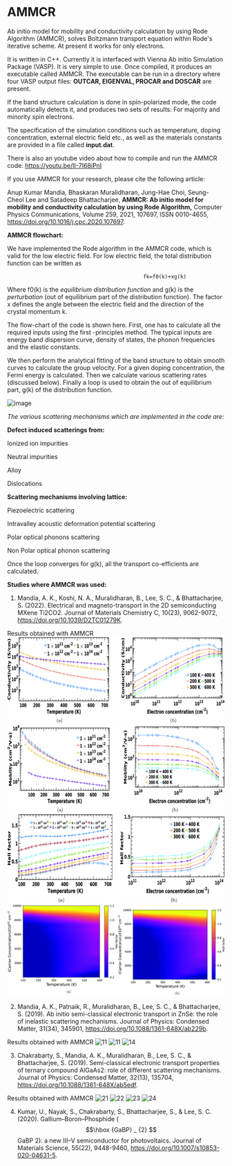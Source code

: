 # AMMCR
Ab initio model for mobility and conductivity calculation by using Rode Algorithm (AMMCR), solves Boltzmann transport equation within Rode's iterative scheme.
At present it works for only electrons.

It is written in C++. Currently it is interfaced with Vienna Ab initio Simulation Package (VASP). It is very simple to use. Once compiled, it produces an executable called AMMCR. The executable can be run in a directory where four VASP output files: **OUTCAR, EIGENVAL, PROCAR and DOSCAR** are present. 

If the band structure calculation is done in spin-polarized mode, the code automatically detects it, and produces two sets of results: For majority and 
minority spin electrons.


The specification of the simulation conditions such as temperature, doping concentration, external electric field etc., as well as the materials constants are provided in a file called **input.dat**. 

There is also an youtube video about how to compile and run the AMMCR code:
https://youtu.be/II-7I68iPnI

If you use AMMCR for your research, please cite the following article:

Anup Kumar Mandia, Bhaskaran Muralidharan, Jung-Hae Choi, Seung-Cheol Lee and Satadeep Bhattacharjee,
**AMMCR: Ab initio model for mobility and conductivity calculation by using Rode Algorithm,**
Computer Physics Communications,
Volume 259,
2021,
107697,
ISSN 0010-4655,
https://doi.org/10.1016/j.cpc.2020.107697.

**AMMCR flowchart:**

We have implemented the Rode algorithm in the AMMCR code, which is valid for the low electric field.
For low electric field, the total distribution function can be written as
                                         
                                                fk=f0(k)+xg(k)

Where f0(k) is the _equilibrium distribution function_ and g(k) is the _perturbation_ (out of equilibrium part of the distribution function).  The factor x defines the angle between the electric field and the direction of the crystal momentum k.

The flow-chart of the code is shown here. First, one has to calculate all the required inputs using the first -principles method. The typical inputs are energy band dispersion curve, density of states, the phonon frequencies and the elastic constants.

We then perform the analytical fitting of the band structure to obtain smooth curves to calculate the group velocity. For a given doping concentration, the Fermi energy is calculated. Then we calculate various scattering rates (discussed below). Finally a loop is used to obtain the out of equilibrium part, g(k) of the distribution function.

![image](https://user-images.githubusercontent.com/68414451/126433576-e6e68c38-5f22-4769-b3a1-37280aef6dfd.png)

_The various scattering mechanisms which are implemented in the code are:_

**Defect induced scatterings from:**

Ionized ion impurities

Neutral impurities

Alloy 

Dislocations

**Scattering mechanisms involving lattice:**

Piezoelectric scattering

Intravalley acoustic deformation potential scattering

Polar optical phonons scattering

Non Polar optical phonon scattering
 
Once the loop converges for g(k), all the transport co-efficients are calculated.

**Studies where AMMCR was used:**
1. Mandia, A. K., Koshi, N. A., Muralidharan, B., Lee, S. C., & Bhattacharjee, S. (2022). 
Electrical and magneto-transport in the 2D semiconducting MXene Ti2CO2. Journal of Materials Chemistry C, 10(23), 9062-9072, https://doi.org/10.1039/D2TC01279K.

Results obtained with AMMCR
![01](https://github.com/anup12352/AMMCR/blob/main/figures/conductivity.gif)
![02](https://github.com/anup12352/AMMCR/blob/main/figures/mobility.gif)
![03](https://github.com/anup12352/AMMCR/blob/main/figures/hall_factor.gif)
![04](https://github.com/anup12352/AMMCR/blob/main/figures/hall_factor_3D_new.jpg)

2. Mandia, A. K., Patnaik, R., Muralidharan, B., Lee, S. C., & Bhattacharjee, S. (2019). 
Ab initio semi-classical electronic transport in ZnSe: the role of inelastic scattering mechanisms. 
Journal of Physics: Condensed Matter, 31(34), 345901, https://doi.org/10.1088/1361-648X/ab229b.

Results obtained with AMMCR 
![11](https://user-images.githubusercontent.com/68414451/146901858-f4073509-1d2c-4540-81c5-5dae83c1edc0.jpg)
![11](https://user-images.githubusercontent.com/68414451/147044742-b7b23921-1b36-401f-a25b-975c30b8fbf1.jpg)
![14](https://user-images.githubusercontent.com/68414451/146901871-1175deed-527f-413e-b43c-2ee47d7567df.jpg)


3. Chakrabarty, S., Mandia, A. K., Muralidharan, B., Lee, S. C., & Bhattacharjee, S. (2019). 
Semi-classical electronic transport properties of ternary compound AlGaAs2: role of different scattering mechanisms. 
Journal of Physics: Condensed Matter, 32(13), 135704, https://doi.org/10.1088/1361-648X/ab5edf.  

Results obtained with AMMCR 
![21](https://user-images.githubusercontent.com/68414451/146901988-1494180b-4d50-445f-b2f8-cd5c8ee5680a.jpg)
![22](https://user-images.githubusercontent.com/68414451/146901998-7288c334-dd96-4ac1-9d36-2f0df2852ddd.jpg)
![23](https://user-images.githubusercontent.com/68414451/146902003-a10742bb-4d18-47c7-9ba1-1ce04fd62722.jpg)
![24](https://user-images.githubusercontent.com/68414451/146902006-e4f43abe-0f5f-4f45-a619-e6b3fde29e5b.jpg)

4. Kumar, U., Nayak, S., Chakrabarty, S., Bhattacharjee, S., & Lee, S. C. (2020). 
Gallium–Boron–Phosphide ($$\hbox {GaBP} _ {2} $$ GaBP 2): a new III–V semiconductor for photovoltaics.
Journal of Materials Science, 55(22), 9448-9460, https://doi.org/10.1007/s10853-020-04631-5.

